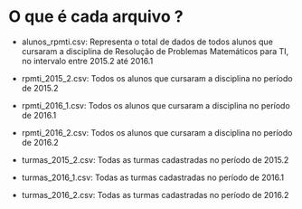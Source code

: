 # O que é cada arquivo ?

- alunos_rpmti.csv: Representa o total de dados de todos alunos que cursaram a disciplina de Resolução de Problemas Matemáticos para TI, no 
intervalo entre 2015.2 até 2016.1
- rpmti_2015_2.csv: Todos os alunos que cursaram a disciplina no período de 2015.2
- rpmti_2016_1.csv: Todos os alunos que cursaram a disciplina no período de 2016.1
- rpmti_2016_2.csv: Todos os alunos que cursaram a disciplina no período de 2016.2

- turmas_2015_2.csv: Todas as turmas cadastradas no período de 2015.2
- turmas_2016_1.csv: Todas as turmas cadastradas no período de 2016.1
- turmas_2016_2.csv: Todas as turmas cadastradas no período de 2016.2
